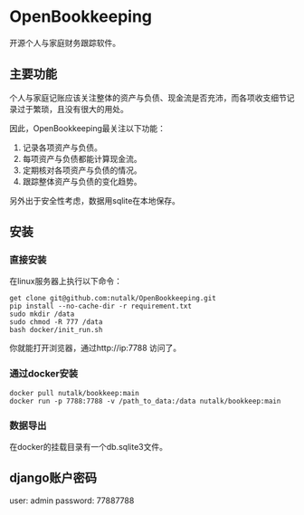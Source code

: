 # OpenBookkeeping
开源个人与家庭财务跟踪软件。

## 主要功能
个人与家庭记账应该关注整体的资产与负债、现金流是否充沛，而各项收支细节记录过于繁琐，且没有很大的用处。

因此，OpenBookkeeping最关注以下功能：
1. 记录各项资产与负债。
2. 每项资产与负债都能计算现金流。
3. 定期核对各项资产与负债的情况。
4. 跟踪整体资产与负债的变化趋势。

另外出于安全性考虑，数据用sqlite在本地保存。

## 安装
### 直接安装
在linux服务器上执行以下命令：

```
get clone git@github.com:nutalk/OpenBookkeeping.git
pip install --no-cache-dir -r requirement.txt
sudo mkdir /data
sudo chmod -R 777 /data
bash docker/init_run.sh
```
你就能打开浏览器，通过http://ip:7788 访问了。


### 通过docker安装
```
docker pull nutalk/bookkeep:main
docker run -p 7788:7788 -v /path_to_data:/data nutalk/bookkeep:main
```

### 数据导出
在docker的挂载目录有一个db.sqlite3文件。

## django账户密码
user: admin
password: 77887788